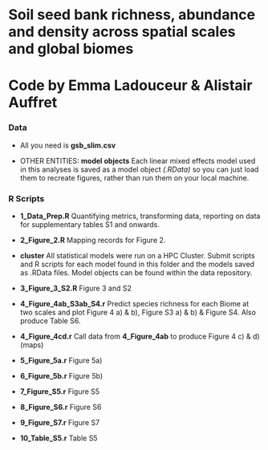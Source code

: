 # Soil seed bank richness, abundance and density across spatial scales and global biomes

# Code by Emma Ladouceur & Alistair Auffret

### Data
* All you need is **gsb_slim.csv**

* OTHER ENTITIES: **model objects** Each linear mixed effects model used in this analyses is saved as a model object *(.RData)* so you can just load them to recreate figures, rather than run them on your local machine.

### R Scripts

* **1_Data_Prep.R** Quantifying metrics, transforming data, reporting on data for supplementary tables S1 and onwards.

* **2_Figure_2.R** Mapping records for Figure 2.

* **cluster** All statistical models were run on a HPC Cluster. Submit scripts and R scripts for each model found in this folder and the models saved as .RData files. Model objects can be found within the data repository.

* **3_Figure_3_S2.R**  Figure 3 and S2

* **4_Figure_4ab_S3ab_S4.r**  Predict species richness for each Biome at two scales and plot Figure 4 a) & b), Figure S3 a) & b) & Figure S4. Also produce Table S6.

* **4_Figure_4cd.r**  Call data from **4_Figure_4ab** to produce Figure 4 c) & d) (maps)

* **5_Figure_5a.r** Figure 5a)

* **6_Figure_5b.r** Figure 5b)

* **7_Figure_S5.r** Figure S5

* **8_Figure_S6.r** Figure S6

* **9_Figure_S7.r** Figure S7

* **10_Table_S5.r** Table S5
